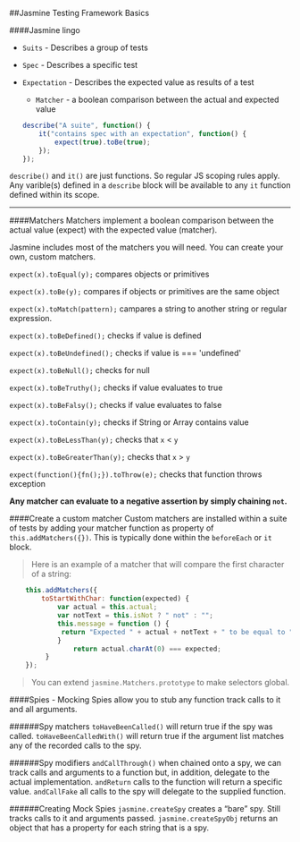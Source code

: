 ##Jasmine Testing Framework Basics


####Jasmine lingo
* `Suits` - Describes a group of tests
* `Spec`  - Describes a specific test
* `Expectation` - Describes the expected value as results of a test
	* `Matcher` - a boolean comparison between the actual and expected value
    
    ```js
    describe("A suite", function() {
    	it("contains spec with an expectation", function() {
    		expect(true).toBe(true);
    	});
  });
    
    ```
`describe()` and `it()` are just functions. So regular JS scoping rules apply. Any varible(s) defined in a `describe`
block will be available to any `it` function defined within its scope.
***
####Matchers
Matchers implement a boolean comparison between the actual value (expect) with the expected value (matcher).

Jasmine includes most of the matchers you will need. You can create your own, custom matchers. 

`expect(x).toEqual(y);` compares objects or primitives 

`expect(x).toBe(y);` compares if objects or primitives are the same object

`expect(x).toMatch(pattern);` campares a string to another string or regular expression.

`expect(x).toBeDefined();` checks if value is defined

`expect(x).toBeUndefined();` checks if value is === 'undefined'

`expect(x).toBeNull();` checks for null

`expect(x).toBeTruthy();` checks if value evaluates to true

`expect(x).toBeFalsy();` checks if value evaluates to false

`expect(x).toContain(y);` checks if String or Array contains value

`expect(x).toBeLessThan(y);` checks that `x` < `y`

`expect(x).toBeGreaterThan(y);` checks that `x` > `y`

`expect(function(){fn();}).toThrow(e);` checks that function throws exception

**Any matcher can evaluate to a negative assertion by simply chaining `not`.**

####Create a custom matcher
Custom matchers are installed within a suite of tests by adding your matcher function
as property of `this.addMatchers({})`. This is typically done within the `beforeEach` or `it` block.


>Here is an example of a matcher that will compare the first character of a string:

```js
    this.addMatchers({
		toStartWithChar: function(expected) {
			var actual = this.actual;
			var notText = this.isNot ? " not" : "";
			this.message = function () {
			 return "Expected " + actual + notText + " to be equal to " + expected;
			}
	         	return actual.charAt(0) === expected;
		 }
	});
```	
	
>You can extend ``jasmine.Matchers.prototype`` to make selectors global.
    
####Spies - Mocking
Spies allow you to stub any function track calls to it and all arguments.

######Spy matchers
`toHaveBeenCalled()` will return true if the spy was called.
`toHaveBeenCalledWith()` will return true if the argument list matches any of the recorded calls to the spy.

######Spy modifiers
`andCallThrough()` when chained onto a spy, we can track calls and arguments to a function but, in addition,
delegate to the actual implementation.
`andReturn` calls to the function will return a specific value.
`andCallFake` all calls to the spy will delegate to the supplied function.

######Creating Mock Spies
`jasmine.createSpy` creates a “bare” spy. Still tracks calls to it and arguments passed.
`jasmine.createSpyObj` returns an object that has a property for each string that is a spy.




